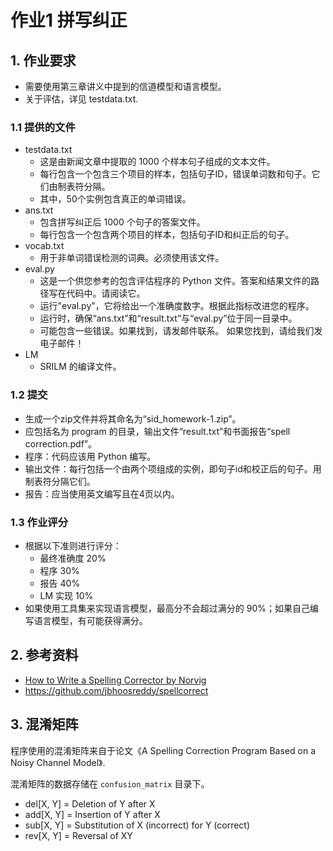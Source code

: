 # 作业1 拼写纠正

## 1. 作业要求

- 需要使用第三章讲义中提到的信道模型和语言模型。
- 关于评估，详见 testdata.txt.

### 1.1 提供的文件

- testdata.txt
    - 这是由新闻文章中提取的 1000 个样本句子组成的文本文件。
    - 每行包含一个包含三个项目的样本，包括句子ID，错误单词数和句子。它们由制表符分隔。
    - 其中，50个实例包含真正的单词错误。
- ans.txt
    - 包含拼写纠正后 1000 个句子的答案文件。
    - 每行包含一个包含两个项目的样本，包括句子ID和纠正后的句子。
- vocab.txt
    - 用于非单词错误检测的词典。必须使用该文件。
- eval.py
    - 这是一个供您参考的包含评估程序的 Python 文件。答案和结果文件的路径写在代码中。请阅读它。
    - 运行"eval.py"，它将给出一个准确度数字。根据此指标改进您的程序。
    - 运行时，确保“ans.txt”和“result.txt”与“eval.py”位于同一目录中。
    - 可能包含一些错误。如果找到，请发邮件联系。
如果您找到，请给我们发电子邮件！
- LM
    - SRILM 的编译文件。

### 1.2 提交
- 生成一个zip文件并将其命名为“sid_homework-1.zip”。
- 应包括名为 program 的目录，输出文件“result.txt”和书面报告“spell correction.pdf”。
- 程序：代码应该用 Python 编写。
- 输出文件：每行包括一个由两个项组成的实例，即句子id和校正后的句子。用制表符分隔它们。
- 报告：应当使用英文编写且在4页以内。

### 1.3 作业评分
- 根据以下准则进行评分：
    - 最终准确度 20%
    - 程序 30%
    - 报告 40%
    - LM 实现 10%
- 如果使用工具集来实现语言模型，最高分不会超过满分的 90%；如果自己编写语言模型，有可能获得满分。

## 2. 参考资料

- [How to Write a Spelling Corrector by Norvig](
https://norvig.com/spell-correct.html)
- https://github.com/jbhoosreddy/spellcorrect

## 3. 混淆矩阵

程序使用的混淆矩阵来自于论文《A Spelling Correction Program Based on a Noisy Channel Model》.

混淆矩阵的数据存储在 `confusion_matrix` 目录下。
- del[X, Y] = Deletion of Y after X
- add[X, Y] = Insertion of Y after X
- sub[X, Y] = Substitution of X (incorrect) for Y (correct)
- rev[X, Y] = Reversal of XY